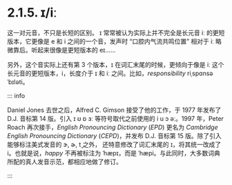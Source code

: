 # 2.1.5. <span class="pho">ɪ</span>/<span class="pho">iː</span>

这一对元音，不只是长短的区别。 <span class="pho">ɪ</span>  常常被认为实际上并不完全是长元音 <span class="pho">iː</span> 的更短版本，它更像是 <span class="pho">e</span> 和 <span class="pho">i</span> 之间的一个音，发声时 “口腔内气流共鸣位置” 相对于 <span class="pho">iː</span> 略微靠后。听起来很像是更短版本的 <span class="pho">eɪ</span>……

另外，这个音实际上还有第 3 个版本，<span class="pho">ɪ</span> 在词汇末尾的时候，更倾向于像是 <span class="pho">iː</span>  这个长元音的更短版本，<span class="pho">i</span>，长度介于 <span class="pho">ɪ</span> 和 <span class="pho">iː</span> 之间。比如，*responsibility* <span class="pho alt">riˌspɑnsəˈbɪləti</span><span class="speak-word-inline" data-audio-uk="/audios/responsibility-uk.mp3" data-audio-us="/audios/responsibility-us.mp3"></span>。

::: info

Daniel Jones 去世之后，Alfred C. Gimson 接受了他的工作，于 1977 年发布了 D.J. 音标第 14 版。引入 <span class="pho">ɪ ʊ ɒ ɜː</span> 等符号取代之前使用的 <span class="pho">i u ɔ əː</span>。1997 年，Peter Roach 再次接手，*English Pronouncing Dictionary* (*EPD*) 更名为 *Cambridge English Pronouncing Dictionary* (*CEPD*)，并发布 D.J. 音标第 15 版。除了引入能够标注美式发音的 <span class="pho">ɝ, ɚ, t̬</span> 之外， 还特意修改了词汇末尾的 <span class="pho">ɪ</span>，将其统一改成了 <span class="pho">i</span>。也就是说，*happy* 不再被标注为 <span class="pho">ˈhæpɪ</span>，而是 <span class="pho">ˈhæpi</span><span class="speak-word-inline" data-audio-uk="/audios/happy-uk.mp3" data-audio-us="/audios/happy-us.mp3"></span>。与此同时，大多数词典所配的真人发音示范，都相应地做了修订。

:::